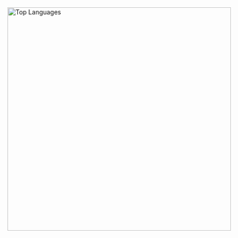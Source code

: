 <img src="https://wakatime.com/share/@a846d656-03ba-4934-9b3f-75e1f0c33755/38792d46-6a24-4522-860e-9f7a2d5c8038.svg" alt="Top Languages" width="500"/>
